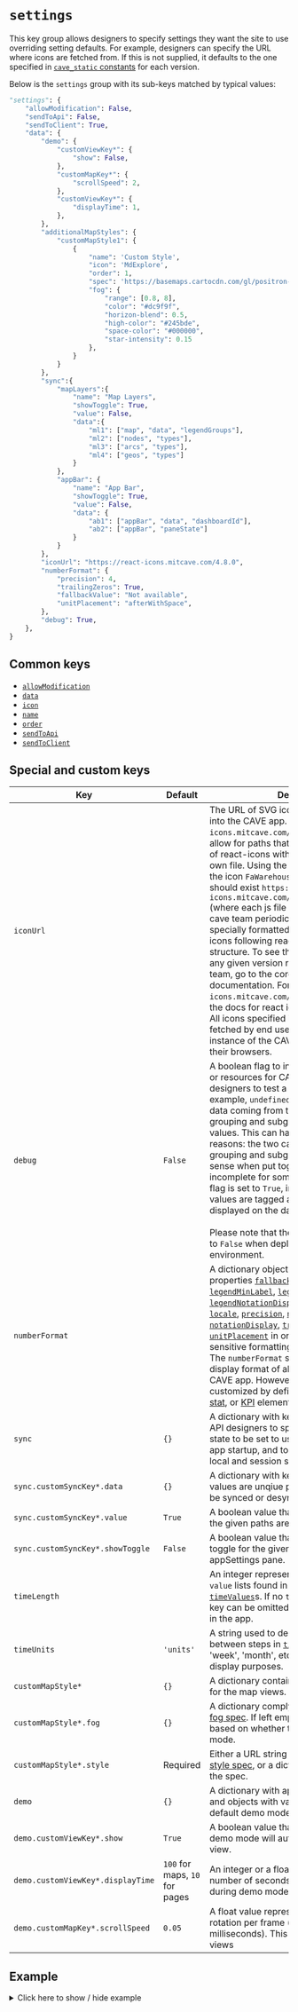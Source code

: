 # `settings`
This key group allows designers to specify settings they want the site to use overriding setting defaults. For example, designers can specify the URL where icons are fetched from. If this is not supplied, it defaults to the one specified in [`cave_static` constants](https://github.com/MIT-CAVE/cave_static/blob/main/src/utils/constants.js) for each version.

Below is the `settings` group with its sub-keys matched by typical values:
```py
"settings": {
    "allowModification": False,
    "sendToApi": False,
    "sendToClient": True,
    "data": {
        "demo": {
            "customViewKey*": {
                "show": False,
            },
            "customMapKey*": {
                "scrollSpeed": 2,
            },
            "customViewKey*": {
                "displayTime": 1,
            },
        },
        "additionalMapStyles": {
            "customMapStyle1": {
                {
                    "name": 'Custom Style',
                    "icon": 'MdExplore',
                    "order": 1,
                    "spec": 'https://basemaps.cartocdn.com/gl/positron-gl-style/style.json',
                    "fog": {
                        "range": [0.8, 8],
                        "color": "#dc9f9f",
                        "horizon-blend": 0.5,
                        "high-color": "#245bde",
                        "space-color": "#000000",
                        "star-intensity": 0.15
                    },
                }
            }
        },
        "sync":{
            "mapLayers":{
                "name": "Map Layers",
                "showToggle": True,
                "value": False,
                "data":{
                    "ml1": ["map", "data", "legendGroups"],
                    "ml2": ["nodes", "types"],
                    "ml3": ["arcs", "types"],
                    "ml4": ["geos", "types"]
                }
            },
            "appBar": {
                "name": "App Bar",
                "showToggle": True,
                "value": False,
                "data": {
                    "ab1": ["appBar", "data", "dashboardId"],
                    "ab2": ["appBar", "paneState"]
                }
            }
        },
        "iconUrl": "https://react-icons.mitcave.com/4.8.0",
        "numberFormat": {
            "precision": 4,
            "trailingZeros": True,
            "fallbackValue": "Not available",
            "unitPlacement": "afterWithSpace",
        },
        "debug": True,
    },
}
```

## Common keys
- [`allowModification`](../common_keys/common_keys.md#allowModification)
- [`data`](../common_keys/common_keys.md#data)
- [`icon`](../common_keys//common_keys.md#icon)
- [`name`](../common_keys/common_keys.md#name)
- [`order`](../common_keys//common_keys.md#order)
- [`sendToApi`](../common_keys/common_keys.md#sendToApi)
- [`sendToClient`](../common_keys/common_keys.md#sendToClient)

## Special and custom keys
Key | Default | Description
--- | ------- | -----------
<a name="iconUrl">`iconUrl`</a> | | The URL of SVG icon sources to be fetched into the CAVE app. EG: `https://react-icons.mitcave.com/4.8.0`. This URL should allow for paths that follow the folder pattern of react-icons with each icon getting its own file. Using the example url, and calling the icon `FaWarehouse` the following path should exist `https://react-icons.mitcave.com/4.8.0/fa/FaWarehouse.js` (where each js file is an svg object). The cave team periodically releases this specially formatted version of the react-icons following react-icons's versioning structure. To see the icons supported for any given version released by the CAVE team, go to the coresponding react-icons documentation. For `https://react-icons.mitcave.com/4.8.0` You would go to the docs for react icons `4.8.0`. Please note: All icons specified in the CAVE API are fetched by end users from this URL when an instance of the CAVE app starts running in their browsers.
<a name="debug">`debug`</a> | `False` | A boolean flag to include additional features or resources for CAVE App developers and designers to test a CAVE application. For example, `undefined` values can occur when data coming from two categories used for grouping and subgrouping have missing values. This can happen for one of two reasons: the two categories used for grouping and subgrouping don't make sense when put together, or the API data is incomplete for some data points. If the `debug` flag is set to `True`, inconsistent or missing values are tagged as `undefined` and displayed on the dashboard charts.<br><br>Please note that the `debug` flag must be set to `False` when deploying to a production environment.
<a name="number-format">`numberFormat`</a> | | A dictionary object that contains the properties [`fallbackValue`](../common_keys/common_keys.md#fallback-value), [`legendMaxLabel`](../common_keys/props.md#legend-max-label), [`legendMinLabel`](../common_keys/props.md#legend-min-label), [`legendNotation`](../common_keys/props.md#legend-notation), [`legendNotationDisplay`](../common_keys/props.md#legend-notation-display), [`legendPrecision`](../common_keys/props.md#legend-precision), [`locale`](../common_keys/common_keys.md#locale), [`precision`](../common_keys/common_keys.md#precision), [`notation`](../common_keys/common_keys.md#notation), [`notationDisplay`](../common_keys/common_keys.md#notation-display), [`trailingZeros`](../common_keys/common_keys.md#trailing-zeros), [`unit`](../common_keys/common_keys.md#unit), and [`unitPlacement`](../common_keys/common_keys.md#unit-placement) in order to enable language-sensitive formatting for numerical values. The `numberFormat` specification affects the display format of all numeric data in the CAVE app. However, these attributes can be customized by defining them within a [prop](props.md), [stat](../all_keys/stats.md), or [KPI](../all_keys/kpis.md) element.
<a name="sync">`sync`</a> | `{}` | A dictionary with key value pairs that allow API designers to specify paths within API state to be set to use local state on CAVE app startup, and to be toggled between local and session synchronized by users.
`sync.customSyncKey*.data` | `{}` | A dictionary with key value pairs, where values are unqiue paths in the API that can be synced or desynced.
`sync.customSyncKey*.value` | `True` | A boolean value that determines whether the given paths are synced on app startup
`sync.customSyncKey*.showToggle` | `False` | A boolean value that determines whether a toggle for the given paths is shown in the appSettings pane.
<a name="timeLength">`timeLength`</a> | | An integer representing the length of all `value` lists found in any supplied [`timeValues`](../common_keys/time_value.md)s. If no `timeValues` are used, this key can be omitted to hide the time selector in the app.
<a name="timeUnits">`timeUnits`</a> | `'units'` | A string used to describe each unit of time between steps in [`timeValues`](../common_keys/time_value.md)s (e.g. 'day', 'week', 'month', etc.). This is only used for display purposes.
`customMapStyle*` | `{}` | A dictionary containing custom style options for the map views.
`customMapStyle*.fog` | `{}` | A dictionary complying with the [Mapbox-GL fog spec](https://docs.mapbox.com/mapbox-gl-js/style-spec/fog/). If left empty default fog is used based on whether the user is in light or dark mode.
`customMapStyle*.style` | Required | Either a URL string pointing to a [Mapbox-GL style spec](https://docs.mapbox.com/mapbox-gl-js/style-spec/), or a dictionary complying with the spec.
<a name="demo">`demo`</a> | `{}` | A dictionary with appBar views as keys, and and objects with values that modify the default demo mode.
`demo.customViewKey*.show` | `True` | A boolean value that determines whether demo mode will automatically display this view.
`demo.customViewKey*.displayTime` | `100` for maps, `10` for pages | An integer or a float value representing the number of seconds to display the view during demo mode.
`demo.customMapKey*.scrollSpeed` | `0.05` | A float value representing degrees of rotation per frame (degrees per 13 milliseconds). This key only applies to map views

## Example

<details>
  <summary>Click here to show / hide example</summary>

```py
"settings": {
    "allowModification": False,
    "sendToApi": False,
    "sendToClient": True,
    "data": {
        "demo": {
            "map2": {
                "show": False,
            },
            "map1": {
                "scrollSpeed": 2,
            },
            "dash1": {
                "displayTime": 1,
            },
        },
        "sync":{
            "mapLayers":{
                "name": "Map Layers",
                "showToggle": True,
                "value": False,
                "data":{
                    "ml1": ["map", "data", "legendGroups"],
                    "ml2": ["nodes", "types"],
                    "ml3": ["arcs", "types"],
                    "ml4": ["geos", "types"],
                }
            },
            "appBar": {
                "name": "App Bar",
                "showToggle": True,
                "value": False,
                "data": {
                    "ab1": ["appBar", "data", "dashboardId"],
                    "ab2": ["appBar", "paneState"],
                }
            },
        },
        "iconUrl": "https://react-icons.mitcave.com/4.8.0",
        "numberFormat": {
            "precision": 4,
            "trailingZeros": False,
            "fallbackValue": "N/A",
            "unitPlacement": "afterWithSpace",
        },
        "debug": True,
    },
},
```
</details>
